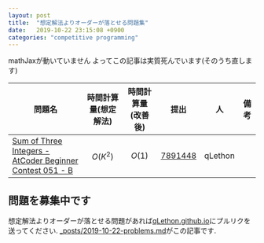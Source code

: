 ```yaml
---
layout: post
title:  "想定解法よりオーダーが落とせる問題集"
date:   2019-10-22 23:15:08 +0900
categories: "competitive programming"
---
```


mathJaxが動いていません よってこの記事は実質死んでいます(そのうち直します)

| 問題名 | 時間計算量(想定解法) | 時間計算量(改善後) | 提出 | 人 | 備考 |
| -------- | -------- | -------- | -------- | -------- | -------- |
| [Sum of Three Integers - AtCoder Beginner Contest 051 - B](https://atcoder.jp/contests/abc051/tasks/abc051_b) | $$O(K^2)$$ | $$O(1)$$ | [7891448](https://atcoder.jp/contests/abc051/submissions/) | qLethon | |


## 問題を募集中です
想定解法よりオーダーが落とせる問題があれば[qLethon.github.io](https://github.com/qLethon/qLethon.github.io)にプルリクを送ってください. [_posts/2019-10-22-problems.md](https://github.com/qLethon/qLethon.github.io/blob/master/_posts/2019-10-22-problems.md)がこの記事です.
